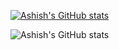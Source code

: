 [![Ashish's GitHub stats](https://github-readme-stats.vercel.app/api?username=Ashish-jukaria)](https://github.com/anuraghazra/github-readme-stats)

![Ashish's GitHub stats](https://github-readme-stats.vercel.app/api?username=Ashish-jukaria&count_private=true)
